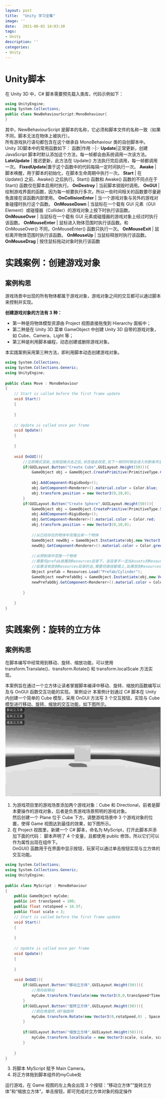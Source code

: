 ```yaml
---
layout: post
title:  "Unity 学习全集"
image: ''
date:   2021-06-01 14:03:30
tags:
- Unity
description: ''
categories: 
- Unity
---
```

# Unity脚本
在 Unity 3D 中，C# 脚本需要预先载入类库，代码示例如下：
```c#
using UnityEngine;
using System.Collections;
public class NewBehaviourScript:MonoBehaviour{
}
```
其中，NewBehaviourScript 是脚本的名称，它必须和脚本文件的名称一致（如果不同，脚本无法在物体上被执行）。  
所有游戏执行语句都包含在这个继承自 MonoBehaviour 类的自创脚本中。  
Unity 3D脚本中的常用函数如下：
函数|作用
:-|:-
**Update**|正常更新，创建 JavaScript 脚本时默认添加这个方法，每一帧都会由系统调用一次该方法。
**LateUpdate** | 推迟更新，此方法在 Update() 方法执行完后调用，每一帧都调用一次。
**FixedUpdate**|置于这个函数中的代码每隔一定时间执行一次。
**Awake** | 脚本唤醒，用于脚本的初始化，在脚本生命周期中执行一次。
**Start** | 在 Update() 之前、Awake() 之后执行。Start() 函数和 Awake() 函数的不同点在于 Start() 函数仅在脚本启用时执行。
**OnDestroy** | 当前脚本销毁时调用。
**OnGUI** | 绘制游戏界面的函数，因为每一帧要执行多次，所以一些时间相关的函数要尽量避免直接在该函数内部使用。
**OnCollisionEnter** | 当一个游戏对象与另外的游戏对象碰撞时执行这个函数。
**OnMouseDown** | 当鼠标在一个载有 GUI 元素（GUI Element）或碰撞器（Collider）的游戏对象上按下时执行该函数。
**OnMouseOver** | 当鼠标在一个载有 GUI 元素或碰撞器的游戏对象上经过时执行该函数。
**OnMouseEnter** | 鼠标进入物体范围时执行该函数。和 OnMouseOver() 不同，OnMouseEnter() 函数只执行一次。
**OnMouseExit** | 鼠标离开物体范围时执行该函数。
**OnMouseUp** | 当鼠标释放时执行该函数。
**OnMouseDrag** | 按住鼠标拖动对象时执行该函数

# 实践案例：创建游戏对象
## 案例构思
游戏场景中出现的所有物体都属于游戏对象，游戏对象之间的交互都可以通过脚本来控制并实现。

**创建游戏对象的方法有 3 种：**  
* 第一种是将物体模型资源由 Project 视图直接拖曳到 Hierarchy 面板中；
* 第二种是在 Unity 3D 菜单 GameObject 中创建 Unity 3D 自带的游戏对象，如 Cube、Camera、Light 等；
* 第三种是利用脚本编程，动态创建或删除游戏对象。

本实践案例采用第三种方法，即利用脚本动态创建游戏对象。
```c#
using System.Collections;
using System.Collections.Generic;
using UnityEngine;

public class Move : MonoBehaviour
{
    // Start is called before the first frame update
    void Start()
    {
        
    }

    // Update is called once per frame
    void Update()
    {
        
    }

    void OnGUI(){
        //立即模式渲染,当按钮被点击之后,状态值会改变,在下一帧的时候会进入判断条件里面
        if(GUILayout.Button("Create Cube",GUILayout.Height(50))){
            GameObject obj = GameObject.CreatePrimitive(PrimitiveType.Cube);
            
            obj.AddComponent<Rigidbody>();
            obj.GetComponent<Renderer>().material.color = Color.blue;
            obj.transform.position = new Vector3(0,10,0);
        }
        if(GUILayout.Button("Create Sphere",GUILayout.Height(50))){
            GameObject obj = GameObject.CreatePrimitive(PrimitiveType.Sphere);
            obj.AddComponent<Rigidbody>();
            obj.GetComponent<Renderer>().material.color = Color.red;
            obj.transform.position = new Vector3(0,10,0);

            //从已经存在的物体中克隆出来一个物体
            GameObject newObj = GameObject.Instantiate(obj,new Vector3(0,12,0),obj.transform.rotation);
            newObj.GetComponent<Renderer>().material.color = Color.green;
            
            //从预制体中克隆一个物体
            //需要将prefab放置到Resources目录下，该目录不一定在Assets的Resources目录下，任何Resource目录下均可
            //如果没有放到Resources目录的话,需要将路径都填上,如果放到Resources目录下,不需要填写Resources到路径里，例如:Resource/Prefab/Cylinder 可以写成Prefab/Cylinder
            Object prefab = Resources.Load("Prefab/Cylinder");
            GameObject newPrefabObj = GameObject.Instantiate(obj,new Vector3(0,14,0),obj.transform.rotation);
            newPrefabObj.GetComponent<Renderer>().material.color = Color.gray;

        }
        
    }
}

```

# 实践案例：旋转的立方体
## 案例构思
在脚本编写中经常用到移动、旋转、缩放功能，可以使用 transform.Translate()、transform.Rotate() 和 transform.localScale 方法实现。

本案例旨在通过一个立方体让读者掌握脚本编译中移动、旋转、缩放的函数编写以及与 OnGUI 函数交互功能的实现。
案例设计
本案例计划通过 C# 脚本在 Unity 内创建一个简单的 Cube 模型，采用 OnGUI 方法写 3 个交互按钮，实现与 Cube 模型进行移动、旋转、缩放的交互功能，如下图所示。  
![图片](..\assets\img\opengl\cube.gif)  
1. 为游戏项目里的游戏场景添加两个游戏对象：Cube 和 Directional，前者是脚本要操作的游戏对象，后者是负责游戏场景照明的游戏对象。    
然后创建一个 Plane 位于 Cube 下方。调整游戏场景中 3 个游戏对象的位置，使得 Game 视图达到最佳的效果，如下图所示。
2. 在 Project 视图里，新建一个 C# 脚本，命名为 MyScript，打开此脚本并添加下面的代码：
脚本声明了 4 个变量，且都使用 public 修饰，所以它们可以作为属性出现在组件下。  
OnGUI() 函数用于在界面中显示按钮，玩家可以通过单击按钮实现与立方体的交互功能。
```c#
using System.Collections;
using System.Collections.Generic;
using UnityEngine;

public class MyScript : MonoBehaviour
{
    public GameObject myCube;
    public int transSpeed = 100;
    public float rotaSpeed = 10.5f;
    public float scale = 3;
    // Start is called before the first frame update
    void Start()
    {
        
    }

    // Update is called once per frame
    void Update()
    {
        
    }

    void OnGUI(){
        if(GUILayout.Button("移动立方体",GUILayout.Height(50))){
            //用向前移动
            myCube.transform.Translate(new Vector3(0,0,transSpeed*Time.deltaTime), Space.World);
        }
        if(GUILayout.Button("旋转立方体",GUILayout.Height(50))){
            //欧拉角旋转,绕Y轴旋转
            myCube.transform.Rotate(new Vector3(0,rotaSpeed,0) , Space.World);
        }

        if(GUILayout.Button("缩放立方体",GUILayout.Height(50))){
            myCube.transform.localScale = new Vector3(scale, scale, scale);
        }
        
    }
}

```
3. 将脚本 MyScript 赋予 Main Camera。
4. 将正方体拖到脚本组件的myCube处

运行游戏，在 Game 视图的左上角会出现 3 个按钮：“移动立方体”“旋转立方体”和“缩放立方体”。单击按钮，即可完成对立方体对象的指定操作
